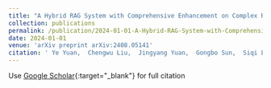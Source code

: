 ```yaml
---
title: "A Hybrid RAG System with Comprehensive Enhancement on Complex Reasoning"
collection: publications
permalink: /publication/2024-01-01-A-Hybrid-RAG-System-with-Comprehensive-Enhancement-on-Complex-Reasoning
date: 2024-01-01
venue: 'arXiv preprint arXiv:2408.05141'
citation: ' Ye Yuan,  Chengwu Liu,  Jingyang Yuan,  Gongbo Sun,  Siqi Li,  Ming Zhang, &quot;A Hybrid RAG System with Comprehensive Enhancement on Complex Reasoning.&quot; arXiv preprint arXiv:2408.05141, 2024.'
---
```

Use [Google Scholar](https://scholar.google.com/scholar?q=A+Hybrid+RAG+System+with+Comprehensive+Enhancement+on+Complex+Reasoning){:target="_blank"} for full citation